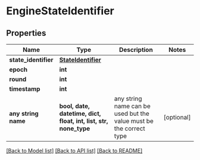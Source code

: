 # EngineStateIdentifier


## Properties
Name | Type | Description | Notes
------------ | ------------- | ------------- | -------------
**state_identifier** | [**StateIdentifier**](StateIdentifier.md) |  | 
**epoch** | **int** |  | 
**round** | **int** |  | 
**timestamp** | **int** |  | 
**any string name** | **bool, date, datetime, dict, float, int, list, str, none_type** | any string name can be used but the value must be the correct type | [optional]

[[Back to Model list]](../README.md#documentation-for-models) [[Back to API list]](../README.md#documentation-for-api-endpoints) [[Back to README]](../README.md)


